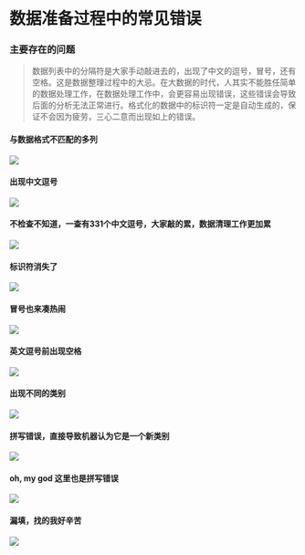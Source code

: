 # 数据准备过程中的常见错误

### 主要存在的问题
> 数据列表中的分隔符是大家手动敲进去的，出现了中文的逗号，冒号，还有空格。这是数据整理过程中的大忌。在大数据的时代，人其实不能胜任简单的数据处理工作，在数据处理工作中，会更容易出现错误，这些错误会导致后面的分析无法正常进行。格式化的数据中的标识符一定是自动生成的，保证不会因为疲劳，三心二意而出现如上的错误。

#### 与数据格式不匹配的多列

![][1]

[1]:
../images/mergedata/multiplecol.png


#### 出现中文逗号

![][2]

[2]:
../images/mergedata/chinese.png

#### 不检查不知道，一查有331个中文逗号，大家敲的累，数据清理工作更加累

![][3]

[3]:
../images/mergedata/331-comma.png

#### 标识符消失了

![][4]

[4]:
../images/mergedata/missing.png

#### 冒号也来凑热闹

![][5]

[5]:
../images/mergedata/semic.png




#### 英文逗号前出现空格

![][6]

[6]:
../images/mergedata/40-space.png

#### 出现不同的类别

![][6]

[6]:
../images/mergedata/more.png

#### 拼写错误，直接导致机器认为它是一个新类别

![][6]

[6]:
../images/mergedata/spell.png

#### oh, my god 这里也是拼写错误

![][6]

[6]:
../images/mergedata/spella.png

#### 漏填，找的我好辛苦
![][6]

[6]:
../images/mergedata/missingc.png
